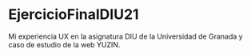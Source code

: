 # EjercicioFinalDIU21
Mi experiencia UX en la asignatura DIU de la Universidad de Granada y caso de estudio de la web YUZIN.

